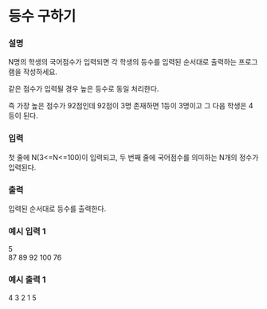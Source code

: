 # 등수 구하기

<h3>설명</h3>

N명의 학생의 국어점수가 입력되면 각 학생의 등수를 입력된 순서대로 출력하는 프로그램을 작성하세요.

같은 점수가 입력될 경우 높은 등수로 동일 처리한다.

즉 가장 높은 점수가 92점인데 92점이 3명 존재하면 1등이 3명이고 그 다음 학생은 4등이 된다.

<h3>입력</h3>

첫 줄에 N(3<=N<=100)이 입력되고, 두 번째 줄에 국어점수를 의미하는 N개의 정수가 입력된다.

<h3>출력</h3>

입력된 순서대로 등수를 출력한다.

<h3>예시 입력 1</h3>

5<br>
87 89 92 100 76

<h3>예시 출력 1</h3>

4 3 2 1 5